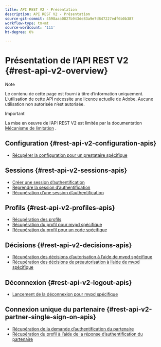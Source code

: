 ```yaml
---
title: API REST V2 - Présentation
description: API REST V2 - Présentation
source-git-commit: 4598aaa0827b943de83a9e7d847227edf6b0b387
workflow-type: tm+mt
source-wordcount: '111'
ht-degree: 0%

---
```



# Présentation de l’API REST V2 {#rest-api-v2-overview}

>[!NOTE]
>
> Le contenu de cette page est fourni à titre d’information uniquement. L’utilisation de cette API nécessite une licence actuelle de Adobe. Aucune utilisation non autorisée n’est autorisée.

>[!IMPORTANT]
>
> La mise en oeuvre de l’API REST V2 est limitée par la documentation [Mécanisme de limitation](/help/authentication/throttling-mechanism.md) .

## Configuration {#rest-api-v2-configuration-apis}

* [Récupérer la configuration pour un prestataire spécifique](./apis/configuration-apis/rest-api-v2-configuration-apis-retrieve-configuration-for-specific-service-provider.md)

## Sessions {#rest-api-v2-sessions-apis}

* [Créer une session d’authentification](./apis/sessions-apis/rest-api-v2-sessions-apis-create-authentication-session.md)
* [Reprendre la session d’authentification](./apis/sessions-apis/rest-api-v2-sessions-apis-resume-authentication-session.md)
* [Récupération d’une session d’authentification](./apis/sessions-apis/rest-api-v2-sessions-apis-retrieve-authentication-session-information-using-code.md)

## Profils {#rest-api-v2-profiles-apis}

* [Récupération des profils](./apis/profiles-apis/rest-api-v2-profiles-apis-retrieve-profiles.md)
* [Récupération du profil pour mvpd spécifique](./apis/profiles-apis/rest-api-v2-profiles-apis-retrieve-profiles-for-specific-mvpd.md)
* [Récupération du profil pour un code spécifique](./apis/profiles-apis/rest-api-v2-profiles-apis-retrieve-profiles-for-specific-code.md)

## Décisions {#rest-api-v2-decisions-apis}

* [Récupération des décisions d’autorisation à l’aide de mvpd spécifique](./apis/decisions-apis/rest-api-v2-decisions-apis-retrieve-authorization-decisions-using-specific-mvpd.md)
* [Récupération des décisions de préautorisation à l’aide de mvpd spécifique](./apis/decisions-apis/rest-api-v2-decisions-apis-retrieve-preauthorization-decisions-using-specific-mvpd.md)

## Déconnexion {#rest-api-v2-logout-apis}

* [Lancement de la déconnexion pour mvpd spécifique](./apis/logout-apis/rest-api-v2-logout-apis-initiate-logout-for-specific-mvpd.md)

## Connexion unique du partenaire {#rest-api-v2-partner-single-sign-on-apis}

* [Récupération de la demande d’authentification du partenaire](./apis/partner-single-sign-on-apis/rest-api-v2-partner-single-sign-on-apis-retrieve-partner-authentication-request.md)
* [Récupération du profil à l’aide de la réponse d’authentification du partenaire](./apis/partner-single-sign-on-apis/rest-api-v2-partner-single-sign-on-apis-retrieve-profile-using-partner-authentication-response.md)
